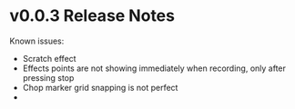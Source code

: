 # v0.0.3 Release Notes

Known issues:

- Scratch effect
- Effects points are not showing immediately when recording, only after pressing stop
- Chop marker grid snapping is not perfect
- 